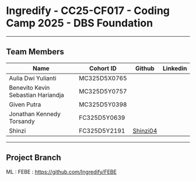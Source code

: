 # Ingredify - CC25-CF017 - Coding Camp 2025 - DBS Foundation
___
## Team Members
| Name                                 | Cohort ID     | Github      | Linkedin    |
| ------------------------------------ | ------------- | ----------- | ----------- |
| Aulia Dwi Yulianti                   | MC325D5X0765  |             |             |
| Benevito Kevin Sebastian Hariandja   | MC325D5Y0757  |             |             |
| Given Putra                          | MC325D5Y0398  |             |             |
| Jonathan Kennedy Torsandy            | FC325D5Y0639  |             |             |
| Shinzi                               | FC325D5Y2191  | [Shinzi04](https://github.com/Shinzi04)|             |
___
## Project Branch
ML   : 
FEBE : https://github.com/Ingredify/FEBE

